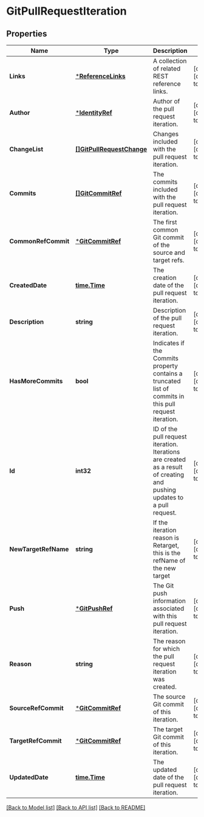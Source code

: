 # GitPullRequestIteration

## Properties
Name | Type | Description | Notes
------------ | ------------- | ------------- | -------------
**Links** | [***ReferenceLinks**](ReferenceLinks.md) | A collection of related REST reference links. | [optional] [default to null]
**Author** | [***IdentityRef**](IdentityRef.md) | Author of the pull request iteration. | [optional] [default to null]
**ChangeList** | [**[]GitPullRequestChange**](GitPullRequestChange.md) | Changes included with the pull request iteration. | [optional] [default to null]
**Commits** | [**[]GitCommitRef**](GitCommitRef.md) | The commits included with the pull request iteration. | [optional] [default to null]
**CommonRefCommit** | [***GitCommitRef**](GitCommitRef.md) | The first common Git commit of the source and target refs. | [optional] [default to null]
**CreatedDate** | [**time.Time**](time.Time.md) | The creation date of the pull request iteration. | [optional] [default to null]
**Description** | **string** | Description of the pull request iteration. | [optional] [default to null]
**HasMoreCommits** | **bool** | Indicates if the Commits property contains a truncated list of commits in this pull request iteration. | [optional] [default to null]
**Id** | **int32** | ID of the pull request iteration. Iterations are created as a result of creating and pushing updates to a pull request. | [optional] [default to null]
**NewTargetRefName** | **string** | If the iteration reason is Retarget, this is the refName of the new target | [optional] [default to null]
**Push** | [***GitPushRef**](GitPushRef.md) | The Git push information associated with this pull request iteration. | [optional] [default to null]
**Reason** | **string** | The reason for which the pull request iteration was created. | [optional] [default to null]
**SourceRefCommit** | [***GitCommitRef**](GitCommitRef.md) | The source Git commit of this iteration. | [optional] [default to null]
**TargetRefCommit** | [***GitCommitRef**](GitCommitRef.md) | The target Git commit of this iteration. | [optional] [default to null]
**UpdatedDate** | [**time.Time**](time.Time.md) | The updated date of the pull request iteration. | [optional] [default to null]

[[Back to Model list]](../README.md#documentation-for-models) [[Back to API list]](../README.md#documentation-for-api-endpoints) [[Back to README]](../README.md)



